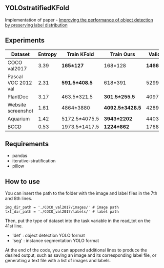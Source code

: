 ## YOLOstratifiedKFold
Implementation of paper - [Improving the performance of object detection by preserving label distribution](no)

## Experiments

| **Dataset**          | **Entropy** | **Train KFold**        | **Train Ours**         | **Validation KFold**          | **Validation Ours**           |
|----------------------|-------------|------------------------|------------------------|-------------------------------|-------------------------------|
| COCO val2017         | 3.39        | **165±127**            | 168±128                | **1466.5±1126.5**             | 1506.5±1144.5                 |
| Pascal VOC 2012 val  | 2.31        | **591.5±408.5**        | 618±391                | 5299±3712                     | **5279±3330**                 |
| PlantDoc             | 3.17        | 463.5±321.5            | **301.5±255.5**        | 4097±2803                     | **2614.5±2205.5**             |
| Website screenshot   | 1.61        | 4864±3880              | **4092.5±3428.5**      | 42897±34009                   | **35538.5±29582.5**           |
| Aquarium             | 1.42        | 5172.5±4075.5          | **3943±2202**          | 44031.5±33452.5               | **38541±22795**               |
| BCCD                 | 0.53        | 1973.5±1417.5          | **1224±862**           | 17683.5±12738.5               | **11459±8186**                |

## Requirements
- pandas
- iterative-stratification
- pillow

## How to use
You can insert the path to the folder with the image and label files in the 7th and 8th lines.
```
img_dir_path = './COCO_val2017/images/' # image path
txt_dir_path = './COCO_val2017/labels/' # label path
```

Then, put the type of dataset into the task variable in the read_txt on the 41st line.
- 'det' : object detection YOLO format
- 'seg' : instance segmentation YOLO format
  
At the end of the code, you can append additional lines to produce the desired output, such as saving an image and its corresponding label file, or generating a text file with a list of images and labels.

